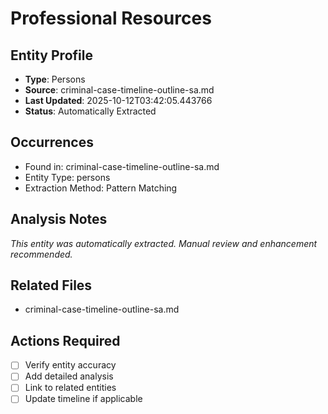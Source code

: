 # Professional Resources

## Entity Profile
- **Type**: Persons
- **Source**: criminal-case-timeline-outline-sa.md
- **Last Updated**: 2025-10-12T03:42:05.443766
- **Status**: Automatically Extracted

## Occurrences
- Found in: criminal-case-timeline-outline-sa.md
- Entity Type: persons
- Extraction Method: Pattern Matching

## Analysis Notes
*This entity was automatically extracted. Manual review and enhancement recommended.*

## Related Files
- criminal-case-timeline-outline-sa.md

## Actions Required
- [ ] Verify entity accuracy
- [ ] Add detailed analysis
- [ ] Link to related entities
- [ ] Update timeline if applicable
